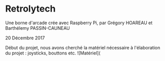# Retrolytech
Une borne d'arcade crée avec Raspberry Pi, par Grégory HOAREAU et Barthélemy PASSIN-CAUNEAU

20 Décembre 2017

Début du projet, nous avons cherché la matériel nécessaire à l'élaboration du projet : joysticks, bouttons etc.
![Matériel](
